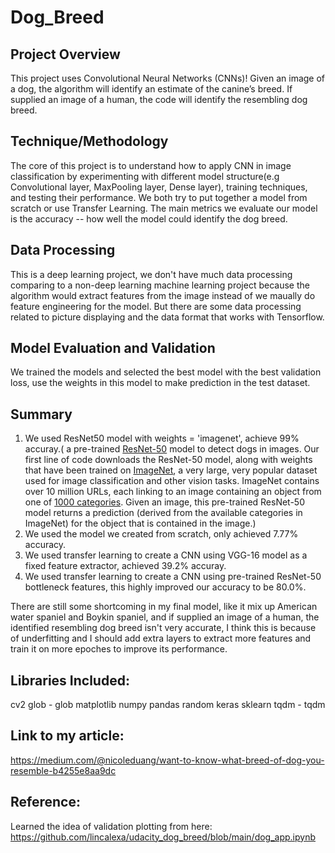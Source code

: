 # Dog_Breed

## Project Overview 

This project uses Convolutional Neural Networks (CNNs)! Given an image of a dog, the algorithm will identify an estimate of the canine’s breed. If supplied an image of a human, the code will identify the resembling dog breed.

##  Technique/Methodology

The core of this project is to understand how to apply CNN in image classification by experimenting with different model structure(e.g Convolutional layer, MaxPooling layer, Dense layer), training techniques, and testing their performance. We both try to put together a model from scratch or use Transfer Learning. The main metrics we evaluate our model is the accuracy -- how well the model could identify the dog breed.

## Data Processing

This is a deep learning project, we don't have much data processing comparing to a non-deep learning machine learning project because the algorithm would extract features from the image instead of we maually do feature engineering for the model. But there are some data processing related to picture displaying and the data format that works with Tensorflow.

## Model Evaluation and Validation

We trained the models and selected the best model with the best validation loss, use the weights in this model to make prediction in the test dataset.

## Summary

1. We used ResNet50 model with weights = 'imagenet', achieve 99% accuray.( a pre-trained [ResNet-50](http://ethereon.github.io/netscope/#/gist/db945b393d40bfa26006) model to detect dogs in images.  Our first line of code downloads the ResNet-50 model, along with weights that have been trained on [ImageNet](http://www.image-net.org/), a very large, very popular dataset used for image classification and other vision tasks.  ImageNet contains over 10 million URLs, each linking to an image containing an object from one of [1000 categories](https://gist.github.com/yrevar/942d3a0ac09ec9e5eb3a).  Given an image, this pre-trained ResNet-50 model returns a prediction (derived from the available categories in ImageNet) for the object that is contained in the image.)
2. We used the model we created from scratch, only achieved 7.77% accuracy.
3. We used transfer learning to create a CNN using  VGG-16 model as a fixed feature extractor, achieved 39.2% accuray.
4. We used transfer learning to create a CNN using pre-trained ResNet-50 bottleneck features, this highly improved our accuracy to be 80.0%.

There are still some shortcoming in my final model, like it mix up American water spaniel and Boykin spaniel, and if supplied an image of a human, the identified resembling dog breed isn't very accurate, I think this is because of underfitting and I should add extra layers to extract more features and train it on more epoches to improve its performance.

## Libraries Included:

cv2
glob - glob
matplotlib
numpy
pandas
random
keras
sklearn
tqdm - tqdm

## Link to my article:
https://medium.com/@nicoleduang/want-to-know-what-breed-of-dog-you-resemble-b4255e8aa9dc

## Reference:
Learned the idea of validation plotting from here:
https://github.com/lincalexa/udacity_dog_breed/blob/main/dog_app.ipynb
